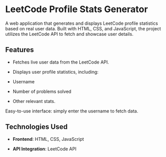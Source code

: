 # LeetCode Profile Stats Generator

A web application that generates and displays LeetCode profile statistics based on real user data. Built with HTML, CSS, and JavaScript, the project utilizes the LeetCode API to fetch and showcase user details.

## Features

- Fetches live user data from the LeetCode API.

- Displays user profile statistics, including:

- Username

- Number of problems solved

- Other relevant stats.


Easy-to-use interface: simply enter the username to fetch data.

## Technologies Used

- **Frontend**: HTML, CSS, JavaScript

- **API Integration**: LeetCode API
